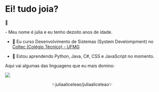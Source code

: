  
  # Ei! tudo joia?
  :sunflower:

 </div>
- Meu nome é julia e eu tenho dezoito anos de idade.
  
- 🔭 Eu curso Desenvolvimento de Sistemas (System Develompment) no <a href="http://www.coltec.ufmg.br/coltec-ufmg/">Coltec (Colégio Técnico) - UFMG </a>
  
- 🌱 Estou aprendendo Python, Java, C#, CSS e JavaScript no momento.

Aqui vai algumas das linguagens que eu mais domino:
  <p> 
  <img src ="https://github-readme-stats.vercel.app/api/top-langs/?username=juliaaliceleao" />
  <p>
<div align="center">
    ✨juliaaliceleao/juliaaliceleao✨
</div>
